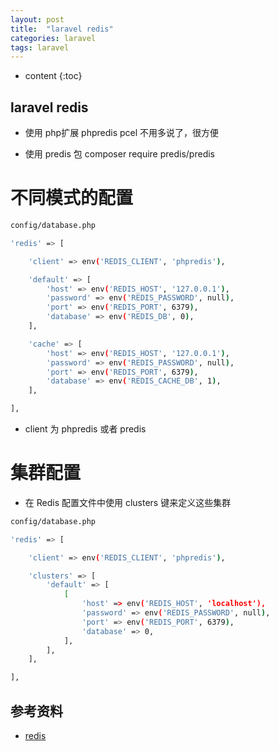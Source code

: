```yaml
---
layout: post
title:  "laravel redis"
categories: laravel
tags: laravel
---
```


* content
{:toc}

## laravel redis 
* 使用 php扩展 phpredis
pcel 不用多说了，很方便

* 使用 predis 包
composer require predis/predis




# 不同模式的配置
```bash
config/database.php

'redis' => [

    'client' => env('REDIS_CLIENT', 'phpredis'),

    'default' => [
        'host' => env('REDIS_HOST', '127.0.0.1'),
        'password' => env('REDIS_PASSWORD', null),
        'port' => env('REDIS_PORT', 6379),
        'database' => env('REDIS_DB', 0),
    ],

    'cache' => [
        'host' => env('REDIS_HOST', '127.0.0.1'),
        'password' => env('REDIS_PASSWORD', null),
        'port' => env('REDIS_PORT', 6379),
        'database' => env('REDIS_CACHE_DB', 1),
    ],

],
```

* client 为 phpredis 或者 predis


# 集群配置
* 在 Redis 配置文件中使用 clusters 键来定义这些集群
```bash
config/database.php

'redis' => [

    'client' => env('REDIS_CLIENT', 'phpredis'),

    'clusters' => [
        'default' => [
            [
                'host' => env('REDIS_HOST', 'localhost'),
                'password' => env('REDIS_PASSWORD', null),
                'port' => env('REDIS_PORT', 6379),
                'database' => 0,
            ],
        ],
    ],

],
```

## 参考资料

* [redis](https://seakee.top/docs/laravel6/database/redis)
